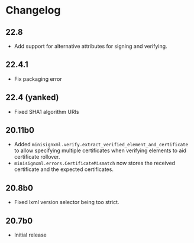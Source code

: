 # Changelog

## 22.8

* Add support for alternative attributes for signing and verifying.

## 22.4.1

* Fix packaging error

## 22.4 (yanked)

* Fixed SHA1 algorithm URIs

## 20.11b0

* Added `minisignxml.verify.extract_verified_element_and_certificate` to allow specifying multiple certificates when verifying elements to aid certificate rollover.
* `minisignxml.errors.CertificateMismatch` now stores the received certificate and the expected certificates.

## 20.8b0

* Fixed lxml version selector being too strict.

## 20.7b0

* Initial release
